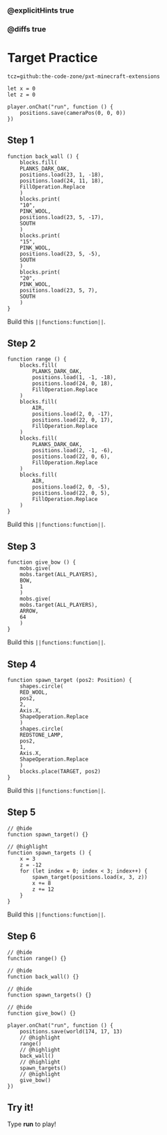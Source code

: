 ### @explicitHints true

### @diffs true

# Target Practice

```package
tcz=github:the-code-zone/pxt-minecraft-extensions
```

```template
let x = 0
let z = 0

player.onChat("run", function () {
    positions.save(cameraPos(0, 0, 0))
})
```

## Step 1

```blocks
function back_wall () {
    blocks.fill(
    PLANKS_DARK_OAK,
    positions.load(23, 1, -18),
    positions.load(24, 11, 18),
    FillOperation.Replace
    )
    blocks.print(
    "10",
    PINK_WOOL,
    positions.load(23, 5, -17),
    SOUTH
    )
    blocks.print(
    "15",
    PINK_WOOL,
    positions.load(23, 5, -5),
    SOUTH
    )
    blocks.print(
    "20",
    PINK_WOOL,
    positions.load(23, 5, 7),
    SOUTH
    )
}
```

Build this ``||functions:function||``.

## Step 2

```blocks
function range () {
    blocks.fill(
        PLANKS_DARK_OAK,
        positions.load(1, -1, -18),
        positions.load(24, 0, 18),
        FillOperation.Replace
    )
    blocks.fill(
        AIR,
        positions.load(2, 0, -17),
        positions.load(22, 0, 17),
        FillOperation.Replace
    )
    blocks.fill(
        PLANKS_DARK_OAK,
        positions.load(2, -1, -6),
        positions.load(22, 0, 6),
        FillOperation.Replace
    )
    blocks.fill(
        AIR,
        positions.load(2, 0, -5),
        positions.load(22, 0, 5),
        FillOperation.Replace
    )
}
```

Build this ``||functions:function||``.

## Step 3

```blocks
function give_bow () {
    mobs.give(
    mobs.target(ALL_PLAYERS),
    BOW,
    1
    )
    mobs.give(
    mobs.target(ALL_PLAYERS),
    ARROW,
    64
    )
}
```

Build this ``||functions:function||``.

## Step 4

```blocks
function spawn_target (pos2: Position) {
    shapes.circle(
    RED_WOOL,
    pos2,
    2,
    Axis.X,
    ShapeOperation.Replace
    )
    shapes.circle(
    REDSTONE_LAMP,
    pos2,
    1,
    Axis.X,
    ShapeOperation.Replace
    )
    blocks.place(TARGET, pos2)
}
```

Build this ``||functions:function||``.

## Step 5

```blocks
// @hide
function spawn_target() {}

// @highlight
function spawn_targets () {
    x = 3
    z = -12
    for (let index = 0; index < 3; index++) {
        spawn_target(positions.load(x, 3, z))
        x += 8
        z += 12
    }
}
```

Build this ``||functions:function||``.

## Step 6

```blocks
// @hide
function range() {}

// @hide
function back_wall() {}

// @hide
function spawn_targets() {}

// @hide
function give_bow() {}

player.onChat("run", function () {
    positions.save(world(174, 17, 13)
    // @highlight
    range()
    // @highlight
    back_wall()
    // @highlight
    spawn_targets()
    // @highlight
    give_bow()
})
```

## Try it!

Type **run** to play!
